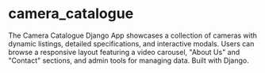 # camera_catalogue
The Camera Catalogue Django App showcases a collection of cameras with dynamic listings, detailed specifications, and interactive modals. Users can browse a responsive layout featuring a video carousel, "About Us" and "Contact" sections, and admin tools for managing data. Built with Django.
